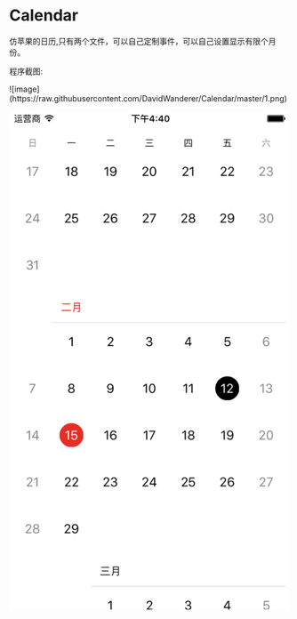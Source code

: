 # Calendar

仿苹果的日历,只有两个文件，可以自己定制事件，可以自己设置显示有限个月份。

程序截图:

<div width="200" height="200">![image](https://raw.githubusercontent.com/DavidWanderer/Calendar/master/1.png)</div>

![image](https://raw.githubusercontent.com/DavidWanderer/Calendar/master/2.png)
